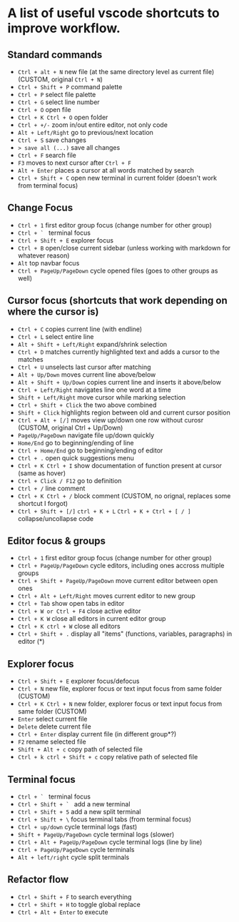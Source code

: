 # A list of useful vscode shortcuts to improve workflow.

## Standard commands

- `Ctrl + alt + N` new file (at the same directory level as current file) (CUSTOM, original `Ctrl + N`)
- `Ctrl + Shift + P` command palette
- `Ctrl + P` select file palette
- `Ctrl + G` select line number
- `Ctrl + O` open file
- `Ctrl + K Ctrl + O` open folder 
- `Ctrl + +/-` zoom in/out entire editor, not only code
- `Alt + Left/Right` go to previous/next location
- `Ctrl + S` save changes
- `> save all (...)` save all changes
- `Ctrl + F` search file
- `F3` moves to next cursor after `Ctrl + F`
- `Alt + Enter` places a cursor at all words matched by search
- `Ctrl + Shift + C` open new terminal in current folder (doesn't work from terminal focus)

## Change Focus

- `Ctrl + 1` first editor group focus (change number for other group)
- `` Ctrl + `  `` terminal focus
- `Ctrl + Shift + E` explorer focus
- `Ctrl + B` open/close current sidebar (unless working with markdown for whatever reason)
- `Alt` top navbar focus
- `Ctrl + PageUp/PageDown` cycle opened files (goes to other groups as well)  

## Cursor focus (shortcuts that work depending on where the cursor is)

- `Ctrl + C` copies current line (with endline)
- `Ctrl + L` select entire line
- `Alt + Shift + Left/Right` expand/shrink selection
- `Ctrl + D` matches currently highlighted text and adds a cursor to the matches
- `Ctrl + U` unselects last cursor after matching
- `Alt + Up/Down` moves current line above/below
- `Alt + Shift + Up/Down` copies current line and inserts it above/below
- `Ctrl + Left/Right` navigates line one word at a time
- `Shift + Left/Right` move cursor while marking selection
- `Ctrl + Shift + Click` the two above combined
- `Shift + Click` highlights region between old and current cursor position
- `Ctrl + Alt + [/]` moves view up/down one row without curosr (CUSTOM, original Ctrl + Up/Down)
- `PageUp/PageDown` navigate file up/down quickly
- `Home/End` go to beginning/ending of line
- `Ctrl + Home/End` go to beginning/ending of editor
- `Ctrl + .` open quick suggestions menu
- `Ctrl + K Ctrl + I` show documentation of function present at cursor (same as hover)
- `Ctrl + Click / F12` go to definition
- `Ctrl + /` line comment
- `Ctrl + K Ctrl + /` block comment (CUSTOM, no orignal, replaces some shortcut I forgot)
- `Ctrl + Shift + [/]` `ctrl + K + L` `Ctrl + K + Ctrl + [ / ]` collapse/uncollapse code

## Editor focus & groups

- `Ctrl + 1` first editor group focus (change number for other group)
- `Ctrl + PageUp/PageDown` cycle editors, including ones accross multiple groups
- `Ctrl + Shift + PageUp/PageDown` move current editor between open ones
- `Ctrl + Alt + Left/Right` moves current editor to new group
- `Ctrl + Tab` show open tabs in editor
- `Ctrl + W or Ctrl + F4` close active editor
- `Ctrl + K W` close all editors in current editor group
- `Ctrl + K ctrl + W` close all editors
- `Ctrl + Shift + .` display all "items" (functions, variables, paragraphs) in editor (*)


## Explorer focus

- `Ctrl + Shift + E` explorer focus/defocus
- `Ctrl + N` new file, explorer focus or text input focus from same folder (CUSTOM)
- `Ctrl + K Ctrl + N` new folder, explorer focus or text input focus from same folder (CUSTOM)
- `Enter` select current file
- `Delete` delete current file
- `Ctrl + Enter` display current file (in different group*?)
- `F2` rename selected file     
- `Shift + Alt + c` copy path of selected file        
- `Ctrl + k ctrl + Shift + c` copy relative path of selected file

## Terminal focus

- `` Ctrl + `  `` terminal focus
- `` Ctrl + Shift + `  `` add a new terminal
- `Ctrl + Shift + 5` add a new split terminal
- `Ctrl + Shift + \` focus terminal tabs (from terminal focus)
- `Ctrl + up/down` cycle terminal logs (fast)
- `Shift + PageUp/PageDown` cycle terminal logs (slower)
- `Ctrl + Alt + PageUp/PageDown` cycle terminal logs (line by line)
- `Ctrl + PageUp/PageDown` cycle terminals
- `Alt + left/right` cycle split terminals

## Refactor flow

- `Ctrl + Shift + F` to search everything
- `Ctrl + Shift + H` to toggle global replace
- `Ctrl + Alt + Enter` to execute